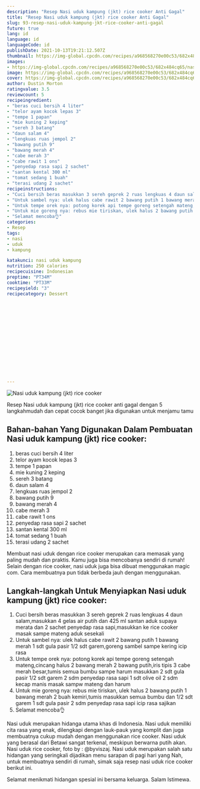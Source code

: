 ```yaml
---
description: "Resep Nasi uduk kampung (jkt) rice cooker Anti Gagal"
title: "Resep Nasi uduk kampung (jkt) rice cooker Anti Gagal"
slug: 93-resep-nasi-uduk-kampung-jkt-rice-cooker-anti-gagal
future: true
lang: id
language: id
languageCode: id
publishDate: 2021-10-13T19:21:12.507Z 
thumbnail: https://img-global.cpcdn.com/recipes/a968568270e00c53/682x484cq65/nasi-uduk-kampung-jkt-rice-cooker-foto-resep-utama.webp
images:
- https://img-global.cpcdn.com/recipes/a968568270e00c53/682x484cq65/nasi-uduk-kampung-jkt-rice-cooker-foto-resep-utama.webp
image: https://img-global.cpcdn.com/recipes/a968568270e00c53/682x484cq65/nasi-uduk-kampung-jkt-rice-cooker-foto-resep-utama.webp
cover: https://img-global.cpcdn.com/recipes/a968568270e00c53/682x484cq65/nasi-uduk-kampung-jkt-rice-cooker-foto-resep-utama.webp
author: Dustin Morton
ratingvalue: 3.5
reviewcount: 5
recipeingredient:
- "beras cuci bersih 4 liter"
- "telor ayam kocok lepas 3"
- "tempe 1 papan"
- "mie kuning 2 keping"
- "sereh 3 batang"
- "daun salam 4"
- "lengkuas ruas jempol 2"
- "bawang putih 9"
- "bawang merah 4"
- "cabe merah 3"
- "cabe rawit 1 ons"
- "penyedap rasa sapi 2 sachet"
- "santan kental 300 ml"
- "tomat sedang 1 buah"
- "terasi udang 2 sachet"
recipeinstructions:
- "Cuci bersih beras masukkan 3 sereh geprek 2 ruas lengkuas 4 daun salam,masukkan 4 gelas air putih dan 425 ml santan aduk supaya merata dan 2 sachet penyedap rasa sapi,masukkan ke rice cooker masak sampe mateng aduk sesekali"
- "Untuk sambel nya: ulek halus cabe rawit 2 bawang putih 1 bawang merah 1 sdt gula pasir 1/2 sdt garem,goreng sambel sampe kering icip rasa"
- "Untuk tempe orek nya: potong korek api tempe goreng setengah mateng,cincang halus 2 bawang merah 2 bawang putih,iris tipis 3 cabe merah besar,tumis semua bumbu sampe harum masukkan 2 sdt gula pasir 1/2 sdt garem 2 sdm penyedap rasa sapi 1 sdt olive oil 2 sdm kecap manis masak sampw mateng dan harum"
- "Untuk mie goreng nya: rebus mie tiriskan, ulek halus 2 bawang putih 1 bawang merah 2 buah kemiri,tumis masukkan semua bumbu dan 1/2 sdt garem 1 sdt gula pasir 2 sdm penyedap rasa sapi icip rasa sajikan"
- "Selamat mencoba👌"
categories:
- Resep
tags:
- nasi
- uduk
- kampung

katakunci: nasi uduk kampung 
nutrition: 250 calories
recipecuisine: Indonesian
preptime: "PT34M"
cooktime: "PT33M"
recipeyield: "3"
recipecategory: Dessert


     
    
    
    
    
    
    
    
    
    
    
      
    
---
```



![Nasi uduk kampung (jkt) rice cooker](https://img-global.cpcdn.com/recipes/a968568270e00c53/682x484cq65/nasi-uduk-kampung-jkt-rice-cooker-foto-resep-utama.webp)

Resep Nasi uduk kampung (jkt) rice cooker  anti gagal dengan 5 langkahmudah dan cepat cocok banget jika digunakan untuk menjamu tamu

<!--inarticleads1-->

## Bahan-bahan Yang Digunakan Dalam Pembuatan Nasi uduk kampung (jkt) rice cooker:

1. beras cuci bersih 4 liter
1. telor ayam kocok lepas 3
1. tempe 1 papan
1. mie kuning 2 keping
1. sereh 3 batang
1. daun salam 4
1. lengkuas ruas jempol 2
1. bawang putih 9
1. bawang merah 4
1. cabe merah 3
1. cabe rawit 1 ons
1. penyedap rasa sapi 2 sachet
1. santan kental 300 ml
1. tomat sedang 1 buah
1. terasi udang 2 sachet

Membuat nasi uduk dengan rice cooker merupakan cara memasak yang paling mudah dan praktis. Kamu juga bisa mencobanya sendiri di rumah! Selain dengan rice cooker, nasi uduk juga bisa dibuat menggunakan magic com. Cara membuatnya pun tidak berbeda jauh dengan menggunakan. 

<!--inarticleads2-->

## Langkah-langkah Untuk Menyiapkan Nasi uduk kampung (jkt) rice cooker:

1. Cuci bersih beras masukkan 3 sereh geprek 2 ruas lengkuas 4 daun salam,masukkan 4 gelas air putih dan 425 ml santan aduk supaya merata dan 2 sachet penyedap rasa sapi,masukkan ke rice cooker masak sampe mateng aduk sesekali
1. Untuk sambel nya: ulek halus cabe rawit 2 bawang putih 1 bawang merah 1 sdt gula pasir 1/2 sdt garem,goreng sambel sampe kering icip rasa
1. Untuk tempe orek nya: potong korek api tempe goreng setengah mateng,cincang halus 2 bawang merah 2 bawang putih,iris tipis 3 cabe merah besar,tumis semua bumbu sampe harum masukkan 2 sdt gula pasir 1/2 sdt garem 2 sdm penyedap rasa sapi 1 sdt olive oil 2 sdm kecap manis masak sampw mateng dan harum
1. Untuk mie goreng nya: rebus mie tiriskan, ulek halus 2 bawang putih 1 bawang merah 2 buah kemiri,tumis masukkan semua bumbu dan 1/2 sdt garem 1 sdt gula pasir 2 sdm penyedap rasa sapi icip rasa sajikan
1. Selamat mencoba👌


Nasi uduk merupakan hidanga utama khas di Indonesia. Nasi uduk memiliki cita rasa yang enak, dilengkapi dengan lauk-pauk yang komplit dan juga membuatnya cukup mudah dengan menggunakan rice cooker. Nasi uduk yang berasal dari Betawi sangat terkenal, meskipun berwarna putih akan. Nasi uduk rice cooker, foto by : @byviszaj. Nasi uduk merupakan salah satu hidangan yang seringkali dijadikan menu sarapan di pagi hari yang Nah, untuk membuatnya sendiri di rumah, simak saja resep nasi uduk rice cooker berikut ini. 

Selamat menikmati hidangan spesial ini bersama keluarga. Salam Istimewa.

